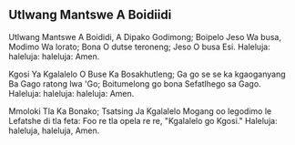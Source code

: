 ## Utlwang Mantswe A Boidiidi

Utlwang Mantswe A Boididi, A Dipako Godimong;
Boipelo Jeso Wa busa, Modimo Wa lorato;
Bona O dutse teroneng; Jeso O busa Esi.
Haleluja: haleluja: haleluja: Amen.

Kgosi Ya Kgalalelo O Buse Ka Bosakhutleng;
Ga go se se ka kgaoganyang Ba Gago ratong lwa 'Go;
Boitumelong go bona Sefatlhego sa Gago.
Haleluja: haleluja: haleluja: Amen.

Mmoloki Tla Ka Bonako; Tsatsing Ja Kgalalelo
Mogang oo legodimo le Lefatshe di tla feta:
Foo re tla opela re re, "Kgalalelo go Kgosi."
Haleluja: haleluja, haleluja, Amen.

